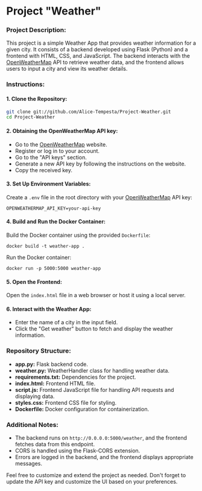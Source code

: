 # Project "Weather"

### Project Description:

This project is a simple Weather App that provides weather information for a given city. It consists of a backend developed using Flask (Python) and a frontend with HTML, CSS, and JavaScript. The backend interacts with the <a href= https://openweathermap.org>OpenWeatherMap<a/> API to retrieve weather data, and the frontend allows users to input a city and view its weather details.

### Instructions:

#### 1. Clone the Repository:

```bash
git clone git://github.com/Alice-Tempesta/Project-Weather.git
cd Project-Weather
```
#### 2. Obtaining the OpenWeatherMap API key:
- Go to the <a href= https://openweathermap.org>OpenWeatherMap<a/> website.
- Register or log in to your account.
- Go to the "API keys" section.
- Generate a new API key by following the instructions on the website.
- Copy the received key.

#### 3. Set Up Environment Variables:

Create a `.env` file in the root directory with your <a href= https://openweathermap.org>OpenWeatherMap<a/> API key:

```OPENWEATHERMAP_API_KEY=your-api-key```

#### 4. Build and Run the Docker Container:

Build the Docker container using the provided `Dockerfile`:

```docker build -t weather-app .```

Run the Docker container:

```docker run -p 5000:5000 weather-app```

#### 5. Open the Frontend:

Open the `index.html` file in a web browser or host it using a local server.

#### 6. Interact with the Weather App:

- Enter the name of a city in the input field.
- Click the "Get weather" button to fetch and display the weather information.

### Repository Structure:

- **app.py:** Flask backend code.
- **weather.py:** WeatherHandler class for handling weather data.
- **requirements.txt:** Dependencies for the project.
- **index.html:** Frontend HTML file.
- **script.js:** Frontend JavaScript file for handling API requests and displaying data.
- **styles.css:** Frontend CSS file for styling.
- **Dockerfile:** Docker configuration for containerization.

### Additional Notes:

- The backend runs on `http://0.0.0.0:5000/weather`, and the frontend fetches data from this endpoint.
- CORS is handled using the Flask-CORS extension.
- Errors are logged in the backend, and the frontend displays appropriate messages.

Feel free to customize and extend the project as needed. Don't forget to update the API key and customize the UI based on your preferences.
